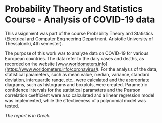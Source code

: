 # Probability Theory and Statistics Course - Analysis of COVID-19 data
This assignment was part of the course Probability Theory and Statistics (Electrical and Computer Engineering Department, Aristotle University of Thessaloniki, 4th semester).

The purpose of this work was to analyze data on COVID-19 for various European countries. The data refer to the daily cases and deaths, as recorded on the website [www.worldometers.info](https://www.worldometers.info/coronavirus/). For the analysis of the data, statistical parameters, such as mean value, median, variance, standard deviation, interquartile range, etc., were calculated and the appropriate diagrams, such as histograms and boxplots, were created. Parametric confidence intervals for the statistical parameters and the Pearson correlation coefficient were also calculated and a linear regression model was implemented, while the effectiveness of a polynomial model was tested.

*The report is in Greek.*
